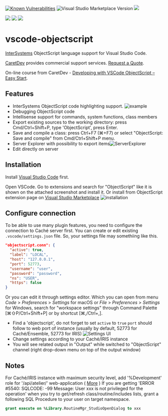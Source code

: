[![Known Vulnerabilities](https://snyk.io/test/github/intersystems-community/vscode-objectscript/badge.svg)](https://snyk.io/test/github/intersystems-community/vscode-objectscript)
![Visual Studio Marketplace Version](https://img.shields.io/visual-studio-marketplace/v/daimor.vscode-objectscript)
[![](https://img.shields.io/visual-studio-marketplace/i/daimor.vscode-objectscript.svg)](https://marketplace.visualstudio.com/items?itemName=daimor.vscode-objectscript)

[![](https://img.shields.io/badge/InterSystems-IRIS-blue.svg)](https://www.intersystems.com/products/intersystems-iris/)
[![](https://img.shields.io/badge/InterSystems-Caché-blue.svg)](https://www.intersystems.com/products/cache/)
[![](https://img.shields.io/badge/InterSystems-Ensemble-blue.svg)](https://www.intersystems.com/products/ensemble/)

# vscode-objectscript

[InterSystems](http://www.intersystems.com/our-products/) ObjectScript language support for Visual Studio Code.


[CaretDev](https://caretdev.com/#products) provides commercial support services. [Request a Quote](https://caretdev.com/contact-us/).

On-line course from CaretDev - [Developing with VSCode ObjectScript – Easy Start](https://caretdev.com/courses/).


## Features

- InterSystems ObjectScript code highlighting support.
  ![example](https://raw.githubusercontent.com/intersystems-community/vscode-objectscript/master/images/screenshot.png)
- Debugging ObjectScript code
- Intellisense support for commands, system functions, class members
- Export existing sources to the working directory: press Cmd/Ctrl+Shift+P, type 'ObjectScript', press Enter.
- Save and compile a class: press Ctrl+F7 (⌘+F7) or select "ObjectScript: Save and compile" from Cmd/Ctrl+Shift+P menu.
- Server Explorer with possibility to export items![ServerExplorer](https://raw.githubusercontent.com/intersystems-community/vscode-objectscript/master/images/explorer.png)
- Edit directly on server

## Installation

Install [Visual Studio Code](https://code.visualstudio.com/) first.

Open VSCode. Go to extensions and search for "ObjectScript" like it is shown on the attached screenshot and install it.
Or install from ObjectScript extension page on [Visual Studio Marketplace](https://marketplace.visualstudio.com/items?itemName=daimor.vscode-objectscript)
![installation](https://raw.githubusercontent.com/intersystems-community/vscode-objectscript/master/images/installation.gif)

## Configure connection

To be able to use many plugin features, you need to configure the connection to Caché server first. You can create or edit existing `.vscode/settings.json` file. So, your settings file may somethiing like this.
  ```JSON
  "objectscript.conn": {
    "active": true,
    "label": "LOCAL",
    "host": "127.0.0.1",
    "port": 52773,
    "username": "user",
    "password": "password",
    "ns": "USER",
    "https": false
  }
  ```

Or you can edit it through settings editor. Which you can open from menu *Code* > *Preferences* > *Settings* for macOS or *File* > *Preferences* > *Settings* for Windows, search for "workspace settings" through Command Palette [⌘⇧P/Ctrl+Shift+P] or by shortcut [⌘,/Ctrl+,].

- Find a 'objectscript', do not forget to set `active` to `true`
  `port` should follow to web port of instance (usually by default, 52773 for Caché/Ensemble, 52773 for IRIS) ![Settings UI](https://raw.githubusercontent.com/intersystems-community/vscode-objectscript/master/images/settings.png)
- Change settings according to your Caché/IRIS instance
- You will see related output in "Output" while switched to "ObjectScript" channel (right drop-down menu on top of the output window)

## Notes

For Caché/IRIS instance with maximum security level, add '%Development' role for '/api/atelier/' web-application ( [More](https://community.intersystems.com/post/using-atelier-rest-api) )
If you are getting 'ERROR #5540: SQLCODE: -99 Message: User xxx is not privileged for the operation' when you try to get/refresh class/routine/includes lists, grant a following SQL Procedure to your user on target namespace.
```SQL
grant execute on %Library.RoutineMgr_StudioOpenDialog to xxx
```
